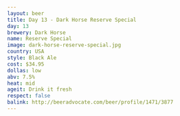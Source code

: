 ```yaml
---
layout: beer
title: Day 13 - Dark Horse Reserve Special
day: 13
brewery: Dark Horse
name: Reserve Special
image: dark-horse-reserve-special.jpg
country: USA
style: Black Ale
cost: $34.95
dollas: low
abv: 7.5%
heat: mid
ageit: Drink it fresh
respect: false
balink: http://beeradvocate.com/beer/profile/1471/3877
---
```



